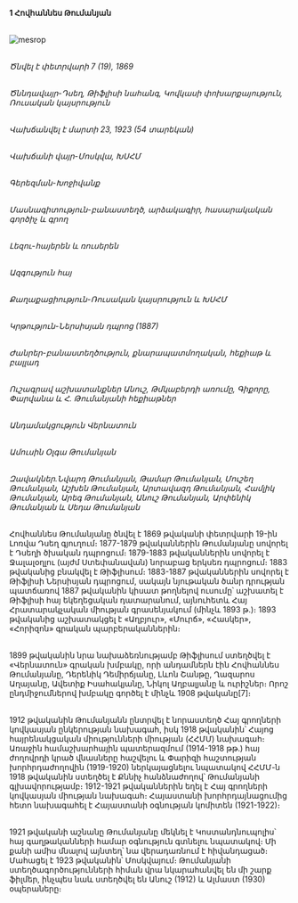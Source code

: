 **1 Հովհաննես Թումանյան**

\
![mesrop](https://upload.wikimedia.org/wikipedia/commons/8/88/Tumanyan_%282%29.jpg)

\
_Ծնվել է փետրվարի 7 (19), 1869_

\
_Ծննդավայր-Դսեղ, Թիֆլիսի նահանգ, Կովկասի փոխարքայություն, Ռուսական կայսրություն_

\
_Վախճանվել է մարտի 23, 1923 (54 տարեկան)_

\
_Վախճանի վայր-Մոսկվա, ԽՍՀՄ_

\
_Գերեզման-Խոջիվանք_

\
_Մասնագիտություն-բանաստեղծ, արձակագիր, հասարակական գործիչ և գրող_

\
_Լեզու-հայերեն և ռուսերեն_

\
_Ազգություն հայ_

\
_Քաղաքացիություն-Ռուսական կայսրություն և ԽՍՀՄ_

\
_Կրթություն-Ներսիսյան դպրոց (1887)_

\
_Ժանրեր-բանաստեղծություն, քնարապատմողական, հեքիաթ և բալլադ_

\
_Ուշագրավ աշխատանքներ Անուշ, Թմկաբերդի առումը, Գիքորը, Փարվանա և Հ. Թումանյանի հեքիաթներ_

\
_Անդամակցություն Վերնատուն_

\
_Ամուսին Օլգա Թումանյան_

\
_Զավակներ.Նվարդ Թումանյան, Թամար Թումանյան, Մուշեղ Թումանյան, Աշխեն Թումանյան, Արտավազդ Թումանյան, Համլիկ Թումանյան, Արեգ Թումանյան, Անուշ Թումանյան, Արփենիկ Թումանյան և Սեդա Թումանյան_

\
Հովհաննես Թումանյանը ծնվել է 1869 թվականի փետրվարի 19-ին Լոռվա Դսեղ գյուղում։ 1877-1879 թվականներին Թումանյանը սովորել է Դսեղի ծխական դպրոցում։ 1879-1883 թվականներին սովորել է Ջալալօղլու (այժմ Ստեփանավան) նորաբաց երկսեռ դպրոցում։ 1883 թվականից բնակվել է Թիֆլիսում։ 1883-1887 թվականներին սովորել է Թիֆլիսի Ներսիսյան դպրոցում, սակայն նյութական ծանր դրության պատճառով 1887 թվականին կիսատ թողնելով ուսումը՝ աշխատել է Թիֆլիսի հայ եկեղեցական դատարանում, այնուհետև Հայ Հրատարակչական միության գրասենյակում (մինչև 1893 թ.)։ 1893 թվականից աշխատակցել է «Աղբյուր», «Մուրճ», «Հասկեր», «Հորիզոն» գրական պարբերականներին։

\
1899 թվականին նրա նախաձեռնությամբ Թիֆլիսում ստեղծվել է «Վերնատուն» գրական խմբակը, որի անդամներն էին Հովհաննես Թումանյանը, Դերենիկ Դեմիրճյանը, Լևոն Շանթը, Ղազարոս Աղայանը, Ավետիք Իսահակյանը, Նիկոլ Աղբալյանը և ուրիշներ։ Որոշ ընդմիջումներով խմբակը գործել է մինչև 1908 թվականը[7]։

\
1912 թվականին Թումանյանն ընտրվել է նորաստեղծ Հայ գրողների կովկասյան ընկերության նախագահ, իսկ 1918 թվականին՝ Հայոց հայրենակցական միությունների միության (ՀՀՄՄ) նախագահ։ Առաջին համաշխարհային պատերազմում (1914-1918 թթ.) հայ ժողովրդի կրած վնասները հաշվելու և Փարիզի հաշտության խորհրդաժողովին (1919-1920) ներկայացնելու նպատակով ՀՀՄՄ-ն 1918 թվականին ստեղծել է Քննիչ հանձնաժողով՝ Թումանյանի գլխավորությամբ։ 1912-1921 թվականներին եղել է Հայ գրողների կովկասյան միության նախագահ։ Հայաստանի խորհրդայնացումից հետո նախագահել է Հայաստանի օգնության կոմիտեն (1921-1922)։

\
1921 թվականի աշնանը Թումանյանը մեկնել է Կոստանդնուպոլիս՝ հայ գաղթականների համար օգնություն գտնելու նպատակով։ Մի քանի ամիս մնալով այնտեղ՝ նա վերադառնում է հիվանդացած։ Մահացել է 1923 թվականին՝ Մոսկվայում։ Թումանյանի ստեղծագործությունների հիման վրա նկարահանվել են մի շարք ֆիլմեր, ինչպես նաև ստեղծվել են Անուշ (1912) և Ալմաստ (1930) օպերաները։
